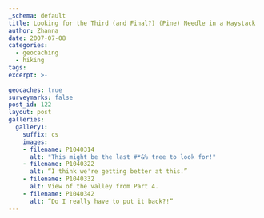 ```yaml
---
_schema: default
title: Looking for the Third (and Final?) (Pine) Needle in a Haystack
author: Zhanna
date: 2007-07-08
categories:
  - geocaching
  - hiking
tags:
excerpt: >- 
  
geocaches: true
surveymarks: false
post_id: 122
layout: post        
galleries:
  gallery1:
    suffix: cs
    images:
    - filename: P1040314
      alt: "This might be the last #*&% tree to look for!"
    - filename: P1040322
      alt: “I think we're getting better at this.”
    - filename: P1040332
      alt: View of the valley from Part 4. 
    - filename: P1040342
      alt: “Do I really have to put it back?!”                 
---
```


